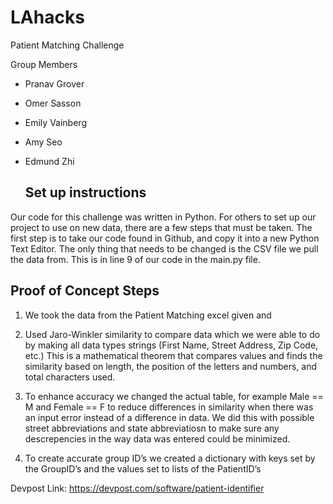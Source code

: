# LAhacks
Patient Matching Challenge

Group Members
- Pranav Grover
- Omer Sasson 
- Emily Vainberg 
- Amy Seo
- Edmund Zhi

   ## Set up instructions
Our code for this challenge was written in Python. For others to set up our project to use on new data, there are a few steps that must be taken. The first step is to take our code found in Github, and copy it into a new Python Text Editor. The only thing that needs to be changed is the CSV file we pull the data from. This is in line 9 of our code in the main.py file. 

   ## Proof of Concept Steps
1. We took the data from the Patient Matching excel given and 

2. Used Jaro-Winkler similarity to compare data which we were able to do by making all data types strings (First Name, Street Address, Zip Code, etc.) This is a mathematical theorem that compares values and finds the similarity based on length, the position of the letters and numbers, and total characters used. 

3. To enhance accuracy we changed the actual table, for example Male == M and Female == F to reduce differences in similarity when there was an input error instead of a difference in data. We did this with possible street abbreviations and state abbreviatiosn to make sure any descrepencies in the way data was entered could be minimized. 

4. To create accurate group ID’s we created a dictionary with keys set by the GroupID’s and the values set to lists of the PatientID’s

Devpost Link: https://devpost.com/software/patient-identifier

